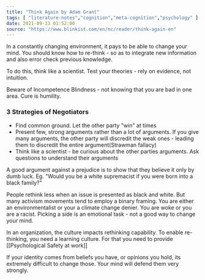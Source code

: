 ```yaml
---
title: "Think Again by Adam Grant"
tags: [ "literature-notes","cognition","meta-cognition","psychology" ]
date: 2021-09-13 01:52:00
source: "https://www.blinkist.com/en/nc/reader/think-again-en"
---
```


In a constantly changing environment, it pays to be able to change your mind. You should know how to re-think - so as to integrate new information and also error check previous knowledge.

To do this, think like a scientist. Test your theories - rely on evidence, not intuition.

Beware of Incompetence Blindness - not knowing that you are bad in one area. Cure is humility.

### 3 Strategies of Negotiators

- Find common ground. Let the other party "win" at times
- Present few, strong arguments rather than a lot of arguments. If you give many arguments, the other party will discredit the weak ones - leading them to discredit the entire argument(Strawman fallacy)
- Think like a scientist - be curious about the other parties arguments. Ask questions to understand their arguments

A good argument against a prejudice is to show that they believe it only by dumb luck. Eg. "Would you be a white supremacist if you were born into a black family?"

People rethink less when an issue is presented as black and white. But many activism movements tend to employ a binary framing. You are either an environmentalist or your a climate change denier. You are woke or you are a racist. Picking a side is an emotional task - not a good way to change your mind.

In an organization, the culture impacts rethinking capability. To enable re-thinking, you need a learning culture. For that you need to provide [[Psychological Safety at work]]

If your identity comes from beliefs you have, or opinions you hold, its extremely difficult to change those. Your mind will defend them very strongly.

